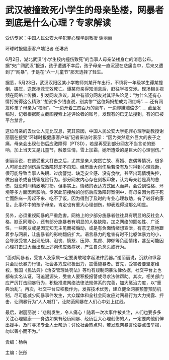 

# 武汉被撞致死小学生的母亲坠楼，网暴者到底是什么心理？专家解读

受访专家：中国人民公安大学犯罪心理学副教授 谢丽丽

环球时报健康客户端记者 任琳贤

6月2日，湖北武汉“小学生校内撞伤致死”的当事人母亲坠楼身亡的消息公布。据“央广网武汉”报道，孩子遭遇不幸后，孩子母亲一直沉浸在悲痛当中，后来又遭到了“网暴”，于是在“六一儿童节”那天选择了轻生。

据悉，5月23日，武汉汉阳区某小学教师刘某开车出行，不慎将一年级学生谭某撞倒、碾压，送医抢救无效死亡。谭某母亲得知消息后，赶往学校交涉。现场相关视频在网络上传播，引发网友热议，其中有部分网友对其评头论足：“为什么还有心情打扮得这么精致”“想讹多少钱直说，别卖惨”“这位妈妈想成为网红吗”……还有网友称孩子母亲为“校闹”，“一边开着三四百万的豪车，一边却嫌赔偿少”……截至发稿时，记者根据网友截图搜索上述评论者的账号，发现有的已无法搜到，有的已被平台禁言。

这位母亲的去世让人无比叹息，究其原因，中国人民公安大学犯罪心理学副教授谢丽丽在接受“环球时报健康客户端”记者采访时表示：“因为突然意外巨大的丧子之痛，母亲会出现创伤后应激障碍（PTSD），若是再受到部分网友不当言论的影响，加上当天又是儿童节，触景生情，雪上加霜，她所遭受的是巨大的心理创伤。”

谢丽丽说，在遭受重大打击之后，尤其是亲人突然亡故、离婚、丧偶等情况，很多人可能出现创伤后应激障碍却不自知。经历重大创伤后若没有及时得到心理救助，很可能导致当事人失眠、过度警觉、缺乏安全感、没有食欲，甚至出现情境失控，做出自杀或自残等危险行为。部分网友内心存在刻板印象，认为母亲若是真的悲伤，就没时间精致地打扮。但事实上，情绪的表达方式因人而异，会受到性格、环境等多方面因素影响。专家此前接触的创伤后应激障碍案例中，有母亲因为孩子死亡而卧床一周起不来、吃不了饭，因为得到了及时的专业心理救助，有了较好的康复。此事件中的孩子母亲，肯定也有重大心理创伤，却表现得没那么明显。

另外，必须重视网暴的严重危害。网络上的少部分施暴者往往具有明显的反社会人格，缺乏同理心，还有部分施暴者有明显的人格缺陷，加之网络的匿名性、广泛性，一些网友或是因无知无主见而被煽动，或是有负面情绪想宣泄，有意无意地跟着参与网暴，让施暴者的影响翻倍扩大。语言暴力的危害有时不比躯体暴力的小，会导致受害人出现恐惧、沮丧、愤怒、压抑、焦虑、抑郁等负面情绪，甚至可能因心理打击过大而出现上述创伤应激症状，产生自杀念头或行为。

“面对网暴者，受害人及家属一定要勇敢地拿起法律武器。”谢丽丽说，沉默和纵容只会助长暴力行径，社会各方应积极出力，震慑施暴者。首先，受害者要坚定维权。我国《民法典》《治安管理处罚法》等均有规制网暴法律依据，社交平台上也都有实名认证，可追溯源头，受害人要积极报警或寻求法律帮助。其次，相关部门应严厉打击网暴行为，积极推进网络法律法规体系的完善，加大惩治力度，以“重典治乱”。再次，社交平台应积极作为，发挥技术优势，建立健全网暴预警预防机制，尽可能减少网暴事件发生，大众媒体和全社会网友应对网暴行为大力揭露、抨击，让网暴行为“人人喊打”，让防范网暴在人们心中划上红线。

最后，谢丽丽说：“悲剧发生，令人痛心！随着一次次事件被关注，人们也要多多关注心理健康——身边如果有经历网暴、经历巨大心理创伤的人，一定要向他们伸出援手，及时寻求专业人士帮助；讨论社会热点时，若发现网暴言论要点击举报，勿以善小而不为。”

责编：杨萌

主编：张彤

